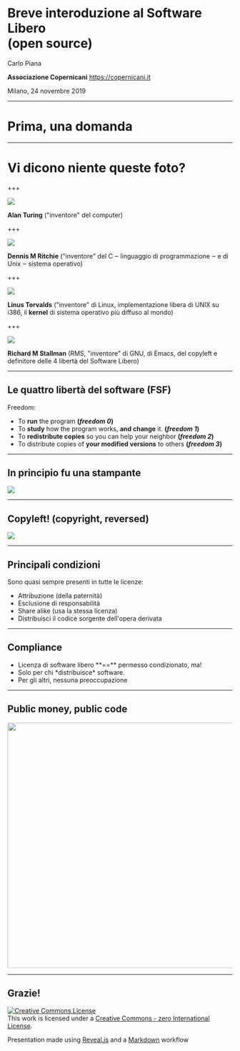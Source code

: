 # Breve interoduzione al Software Libero <br/>(open source)

Carlo Piana

**Associazione Copernicani**
  https://copernicani.it

Milano, 24 novembre 2019

---

# Prima, una domanda

---

# Vi dicono niente queste foto?

+++


<img class="center-img" src="markdown/assets/alan_turing.jpg" />

<span class="fragment">**Alan Turing** ("inventore" del computer)</span>

+++

<img class="center-img" src="markdown/assets/dennisritchie5.jpg" style="max-height=500px;"  />

<span class="fragment">**Dennis M Ritchie** ("inventore" del C ‒ linguaggio di programmazione ‒ e di Unix ‒ sistema operativo)</span>

+++

<img class="center-img" src="markdown/assets/torvalds.jpg"  />

<span class="fragment"> **Linus Torvalds** ("inventore" di Linux, implementazione libera di UNIX su i386, il **kernel** di sistema operativo più diffuso al mondo)</span>

+++

<img class="center-img" src="markdown/assets/stallman.jpg"  />

<span class="fragment"> **Richard M Stallman** (RMS, "inventore" di GNU, di Emacs, del copyleft e definitore delle 4 libertà del Software Libero)</span>

---

## Le quattro libertà del software (FSF)

Freedom:

- To **run** the program
  <strong><span class="fragment">(_freedom 0_)</span></strong>
- To **study** how the program works, **and change** it.
  <strong><span class="fragment">(_freedom 1_)</span></strong>
- To **redistribute copies** so you can help your neighbor
  <strong><span class="fragment">(_freedom 2_)</span></strong>
- To distribute copies of **your modified versions** to others
  <strong><span class="fragment">(_freedom 3_)</span></strong>

---

## In principio fu una stampante

<img class="center-img" src="markdown/assets/printer.jpg"  />

---
<!-- .slide: data-transition="fade" -->

## Copyleft! (copyright, reversed)

<img class="center-img" src="markdown/assets/lock_copyleft.jpg"  />


---

## Principali condizioni

Sono quasi sempre presenti in tutte le licenze:

* Attribuzione (della paternità)
* Esclusione di responsabilità
* Share alike (usa la stessa licenza) <i class="fa fa-copyright fa-flip-horizontal fa-strong"></i>
* Distribuisci il codice sorgente dell'opera derivata <i class="fa fa-copyright fa-flip-horizontal fa-strong"></i>

---

## Compliance

<ul>
<li class="fragment"> Licenza di software libero **==** permesso condizionato, ma!</li>
<li class="fragment"> Solo per chi *distribuisce* software. </li>
<li class="fragment"> Per gli altri, nessuna preoccupazione</li>
</ul>

---

## Public money, public code

<img class="fragment center-img-large" src="markdown/assets/PMPC_sticker_v1.svg" style="height: 550px;" />

---

<!--
/* --- */

## Where to find out more (advertisement)

<img class="center-img" src="markdown/assets/book_piana.jpg" />

-->

## Grazie!


<div class="bottom">
<p><a rel="license" href="http://creativecommons.org/publicdomain/zero/1.0/"><img alt="Creative Commons License" style="border-width:0" src="http://i.creativecommons.org/p/zero/1.0/88x31.png" /></a><br />This work is licensed under a <a rel="license" href="http://creativecommons.org/publicdomain/zero/1.0/">Creative Commons - zero International License</a>.
</p>

Presentation made using [Reveal.js][81aa3153] and a [Markdown](https://daringfireball.net/projects/markdown/syntax) workflow

</div>

  [81aa3153]: https://revealjs.com/ "Reveal"
